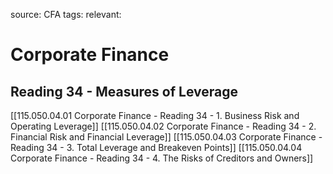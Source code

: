 source: CFA
tags: 
relevant: 

# Corporate Finance

## Reading 34 - Measures of Leverage

[[115.050.04.01 Corporate Finance - Reading 34 - 1. Business Risk and Operating Leverage]]
[[115.050.04.02 Corporate Finance - Reading 34 - 2. Financial Risk and Financial Leverage]]
[[115.050.04.03 Corporate Finance - Reading 34 - 3. Total Leverage and Breakeven Points]]
[[115.050.04.04 Corporate Finance - Reading 34 - 4. The Risks of Creditors and Owners]]
